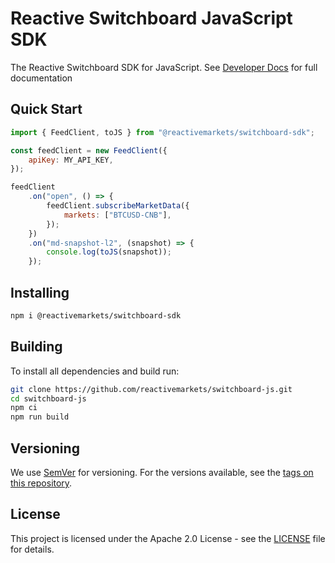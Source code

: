 # Reactive Switchboard JavaScript SDK

The Reactive Switchboard SDK for JavaScript. See [Developer Docs](https://developer.reactivemarkets.com) for full documentation

## Quick Start

```js
import { FeedClient, toJS } from "@reactivemarkets/switchboard-sdk";

const feedClient = new FeedClient({
    apiKey: MY_API_KEY,
});

feedClient
    .on("open", () => {
        feedClient.subscribeMarketData({
            markets: ["BTCUSD-CNB"],
        });
    })
    .on("md-snapshot-l2", (snapshot) => {
        console.log(toJS(snapshot));
    });
```

## Installing

```bash
npm i @reactivemarkets/switchboard-sdk
```

## Building

To install all dependencies and build run:

```bash
git clone https://github.com/reactivemarkets/switchboard-js.git
cd switchboard-js
npm ci
npm run build
```

## Versioning

We use [SemVer](http://semver.org/) for versioning. For the versions available, see the [tags on
this repository](https://github.com/reactivemarkets/switchboard-js/tags).

## License

This project is licensed under the Apache 2.0 License - see the [LICENSE](LICENSE) file for
details.
